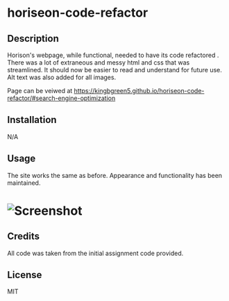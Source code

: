 # horiseon-code-refactor


## Description

Horison's webpage, while functional, needed to have its code refactored . There was a lot of extraneous and messy html and css that was streamlined.
It should now be easier to read and understand for future use. Alt text was also added for all images.

Page can be veiwed at 
https://kingbgreen5.github.io/horiseon-code-refactor/#search-engine-optimization

## Installation
N/A

## Usage

The site works the same as before. Appearance and functionality has been maintained.


![Screenshot](horiseon-code-refactor\assets\images\Screenshot.png)
=======

## Credits
All code was taken from the initial assignment code provided.


## License
MIT

